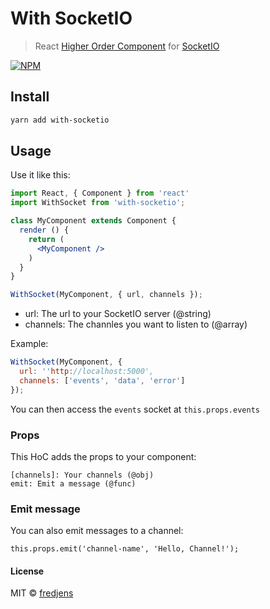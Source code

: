 # With SocketIO

> React [Higher Order Component](https://reactjs.org/docs/higher-order-components.html) for [SocketIO](https://socket.io)

[![NPM](https://img.shields.io/npm/v/with-socketio.svg)](https://www.npmjs.com/package/with-socketio)

## Install

```bash
yarn add with-socketio
```

## Usage

Use it like this:

```jsx
import React, { Component } from 'react'
import WithSocket from 'with-socketio';

class MyComponent extends Component {
  render () {
    return (
      <MyComponent />
    )
  }
}

WithSocket(MyComponent, { url, channels });
```

* url: The url to your SocketIO server (@string)
* channels: The channles you want to listen to (@array)

Example:
```jsx
WithSocket(MyComponent, {
  url: ''http://localhost:5000',
  channels: ['events', 'data', 'error']
});
```

You can then access the `events` socket at `this.props.events`


### Props

This HoC adds the props to your component:

```
[channels]: Your channels (@obj)
emit: Emit a message (@func)
```

### Emit message

You can also emit messages to a channel:

```
this.props.emit('channel-name', 'Hello, Channel!');
```

#### License

MIT © [fredjens](https://github.com/fredjens)
